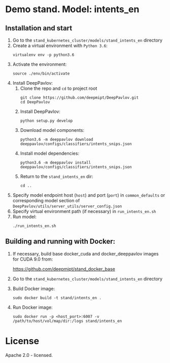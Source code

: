 # Demo stand. Model: intents_en

## Installation and start
1. Go to the `stand_kubernetes_cluster/models/stand_intents_en` directory
2. Create a virtual environment with `Python 3.6`:
    ```
    virtualenv env -p python3.6
    ```
3. Activate the environment:
    ```
    source ./env/bin/activate
    ```
4. Install DeepPavlov:
    1. Clone the repo and `cd` to project root
        ```
        git clone https://github.com/deepmipt/DeepPavlov.git
        cd DeepPavlov
        ```
    2. Install DeepPavlov:
        ```
        python setup.py develop
        ```
    3. Download model components:
        ```
        python3.6 -m deeppavlov download deeppavlov/configs/classifiers/intents_snips.json
        ```
    4. Install model dependencies:
        ```
        python3.6 -m deeppavlov install deeppavlov/configs/classifiers/intents_snips.json
        ```
    5. Return to the `stand_intents_en` dir:
        ```
        cd ..
        ```
5. Specify model endpoint host (`host`) and port (`port`) in `common_defaults` or corresponding model section of `DeepPavlov/utils/server_utils/server_config.json`
6. Specify virtual environment path (if necessary) in `run_intents_en.sh`
7. Run model:
    ```
    ./run_intents_en.sh
    ```

## Building and running with Docker:
1. If necessary, build base docker_cuda and docker_deeppavlov images for CUDA 9.0 from:

   https://github.com/deepmipt/stand_docker_base
  
2. Go to the `stand_kubernetes_cluster/models/stand_intents_en` directory

3. Build Docker image:
   ```
   sudo docker build -t stand/intents_en .
   ```
4. Run Docker image:
   ```
   sudo docker run -p <host_port>:6007 -v /path/to/host/vol/map/dir:/logs stand/intents_en
   ```

# License

Apache 2.0 - licensed.